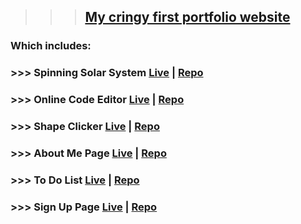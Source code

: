 >>> ## [My cringy first portfolio website](https://anatoly-makeyev.netlify.app)

### Which includes:

### >>> Spinning Solar System [Live](https://anatoly-makeyev.netlify.app/projects/moreprojects/work/SpinningSolarSystem/) | [Repo](https://github.com/a-makeyev/AM/tree/master/projects/moreProjects/work/SpinningSolarSystem)
### >>> Online Code Editor [Live](https://anatoly-makeyev.netlify.app/projects/onlinecodeeditor/) | [Repo](https://github.com/a-makeyev/AM/tree/master/projects/onlineCodeEditor)
### >>> Shape Clicker [Live](https://anatoly-makeyev.netlify.app/projects/shapeclicker/) | [Repo](https://github.com/a-makeyev/AM/tree/master/projects/shapeClicker)
### >>> About Me Page [Live](https://anatoly-makeyev.netlify.app/projects/aboutme/) | [Repo](https://github.com/a-makeyev/AM/tree/master/projects/aboutMe)
### >>> To Do List [Live](https://anatoly-makeyev.netlify.app/projects/moreprojects/work/todolist/) | [Repo](https://github.com/a-makeyev/AM/tree/master/projects/moreProjects/work/ToDoList)
### >>> Sign Up Page [Live](https://anatoly-makeyev.netlify.app/projects/moreprojects/work/signuppage/) | [Repo](https://github.com/a-makeyev/AM/tree/master/projects/moreProjects/work/SignUpPage)

